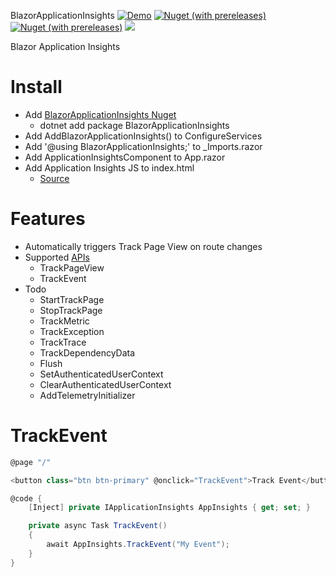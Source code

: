 BlazorApplicationInsights
[![Demo](https://img.shields.io/badge/Live-Demo-Blue?style=flat-square)](https://BlazorApplicationInsights.netlify.app/)
[![Nuget (with prereleases)](https://img.shields.io/nuget/vpre/BlazorApplicationInsights.svg?style=flat-square)](https://www.nuget.org/packages/BlazorApplicationInsights)
[![Nuget (with prereleases)](https://img.shields.io/nuget/dt/BlazorApplicationInsights.svg?style=flat-square)](https://www.nuget.org/packages/BlazorApplicationInsights)
![](https://github.com/IvanJosipovic/BlazorApplicationInsights/workflows/CI/CD/badge.svg)

Blazor Application Insights

# Install

- Add [BlazorApplicationInsights Nuget](https://www.nuget.org/packages/BlazorApplicationInsights)
  - dotnet add package BlazorApplicationInsights
- Add AddBlazorApplicationInsights() to ConfigureServices
- Add '@using BlazorApplicationInsights;' to _Imports.razor
- Add ApplicationInsightsComponent to App.razor
- Add Application Insights JS to index.html
  - [Source](https://docs.microsoft.com/en-us/azure/azure-monitor/app/javascript#snippet-based-setup)

# Features
 - Automatically triggers Track Page View on route changes
 - Supported [APIs](https://github.com/microsoft/ApplicationInsights-JS/blob/master/API-reference.md#addTelemetryInitializer)
   - TrackPageView   
   - TrackEvent
 - Todo
   - StartTrackPage
   - StopTrackPage
   - TrackMetric
   - TrackException
   - TrackTrace
   - TrackDependencyData
   - Flush
   - SetAuthenticatedUserContext
   - ClearAuthenticatedUserContext
   - AddTelemetryInitializer

# TrackEvent
```csharp
@page "/"

<button class="btn btn-primary" @onclick="TrackEvent">Track Event</button>

@code {
    [Inject] private IApplicationInsights AppInsights { get; set; }

    private async Task TrackEvent()
    {
        await AppInsights.TrackEvent("My Event");
    }
}
```